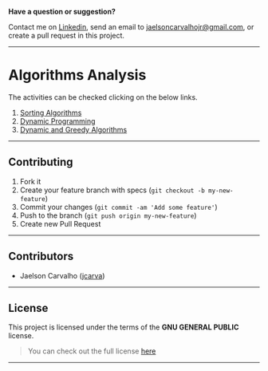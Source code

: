 **Have a question or suggestion?**
																					
Contact me on [Linkedin](https://www.linkedin.com/in/jaelson-carvalho-4b84a3a2), send an email to jaelsoncarvalhojr@gmail.com, or create a pull request in this project.

---

# Algorithms Analysis

The activities can be checked clicking on the below links.

1. [Sorting Algorithms](https://github.com/jcarva/algorithms/tree/master/sorting_algorithms)
2. [Dynamic Programming](https://github.com/jcarva/algorithms/tree/master/dynamic_programming)
3. [Dynamic and Greedy Algorithms](https://github.com/fernandobrito/algorithms_design_assignments/tree/master/dynamic_greedy_lib)

---

## Contributing

1. Fork it
2. Create your feature branch with specs (`git checkout -b my-new-feature`)
3. Commit your changes (`git commit -am 'Add some feature'`)
4. Push to the branch (`git push origin my-new-feature`)
5. Create new Pull Request

---

## Contributors

* Jaelson Carvalho ([jcarva](https://github.com/jcarva))

---

## License

This project is licensed under the terms of the **GNU GENERAL PUBLIC** license.
>You can check out the full license [here](https://github.com/jcarva/algorithms/blob/master/LICENSE)

---
